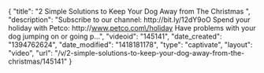 {
    "title": "2 Simple Solutions to Keep Your Dog Away from The Christmas ",
    "description": "Subscribe to our channel: http:\/\/bit.ly\/12dY9oO Spend your holiday with Petco: http:\/\/www.petco.com\/holiday Have problems with your dog jumping on or going p...",
    "videoid": "145141",
    "date_created": "1394762624",
    "date_modified": "1418181178",
    "type": "captivate",
    "layout": "video",
    "url": "\/v\/2-simple-solutions-to-keep-your-dog-away-from-the-christmas\/145141"
}